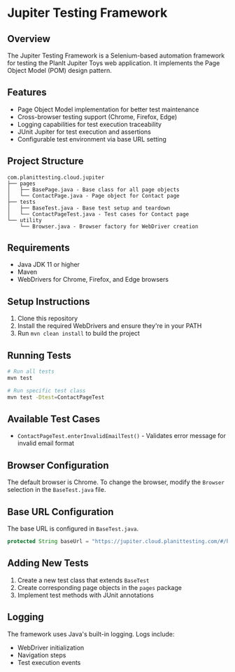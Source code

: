 # Jupiter Testing Framework

## Overview
The Jupiter Testing Framework is a Selenium-based automation framework for testing the PlanIt Jupiter Toys web application. It implements the Page Object Model (POM) design pattern.

## Features
- Page Object Model implementation for better test maintenance
- Cross-browser testing support (Chrome, Firefox, Edge)
- Logging capabilities for test execution traceability
- JUnit Jupiter for test execution and assertions
- Configurable test environment via base URL setting

## Project Structure
```
com.planittesting.cloud.jupiter
├── pages
│   ├── BasePage.java - Base class for all page objects
│   └── ContactPage.java - Page object for Contact page
├── tests
│   ├── BaseTest.java - Base test setup and teardown
│   └── ContactPageTest.java - Test cases for Contact page
└── utility
    └── Browser.java - Browser factory for WebDriver creation
```

## Requirements
- Java JDK 11 or higher
- Maven
- WebDrivers for Chrome, Firefox, and Edge browsers

## Setup Instructions
1. Clone this repository
2. Install the required WebDrivers and ensure they're in your PATH
3. Run `mvn clean install` to build the project

## Running Tests
```bash
# Run all tests
mvn test

# Run specific test class
mvn test -Dtest=ContactPageTest
```

## Available Test Cases
- `ContactPageTest.enterInvalidEmailTest()` - Validates error message for invalid email format

## Browser Configuration
The default browser is Chrome. To change the browser, modify the `Browser` selection in the `BaseTest.java` file.


## Base URL Configuration
The base URL is configured in `BaseTest.java`.

```java
protected String baseUrl = "https://jupiter.cloud.planittesting.com/#/home";
```

## Adding New Tests
1. Create a new test class that extends `BaseTest`
2. Create corresponding page objects in the `pages` package
3. Implement test methods with JUnit annotations

## Logging
The framework uses Java's built-in logging. Logs include:
- WebDriver initialization
- Navigation steps
- Test execution events

